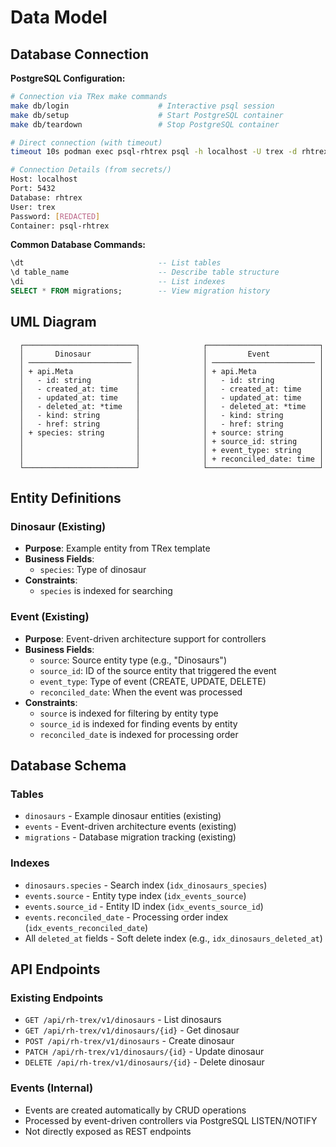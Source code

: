 # Data Model

## Database Connection

**PostgreSQL Configuration:**
```bash
# Connection via TRex make commands
make db/login                    # Interactive psql session
make db/setup                    # Start PostgreSQL container
make db/teardown                 # Stop PostgreSQL container

# Direct connection (with timeout)
timeout 10s podman exec psql-rhtrex psql -h localhost -U trex -d rhtrex -c "\dt"

# Connection Details (from secrets/)
Host: localhost
Port: 5432
Database: rhtrex
User: trex
Password: [REDACTED]
Container: psql-rhtrex
```

**Common Database Commands:**
```sql
\dt                              -- List tables
\d table_name                    -- Describe table structure  
\di                              -- List indexes
SELECT * FROM migrations;        -- View migration history
```

## UML Diagram

```
  ┌─────────────────────────┐              ┌─────────────────────────┐
  │       Dinosaur          │              │         Event           │
  │ ─────────────────────── │              │ ─────────────────────── │
  │ + api.Meta              │              │ + api.Meta              │
  │   - id: string          │              │   - id: string          │
  │   - created_at: time    │              │   - created_at: time    │
  │   - updated_at: time    │              │   - updated_at: time    │
  │   - deleted_at: *time   │              │   - deleted_at: *time   │
  │   - kind: string        │              │   - kind: string        │
  │   - href: string        │              │   - href: string        │
  │ + species: string       │              │ + source: string        │
  │                         │              │ + source_id: string     │
  │                         │              │ + event_type: string    │
  │                         │              │ + reconciled_date: time │
  └─────────────────────────┘              └─────────────────────────┘
```

## Entity Definitions

### Dinosaur (Existing)
- **Purpose**: Example entity from TRex template
- **Business Fields**:
  - `species`: Type of dinosaur
- **Constraints**:
  - `species` is indexed for searching

### Event (Existing) 
- **Purpose**: Event-driven architecture support for controllers
- **Business Fields**:
  - `source`: Source entity type (e.g., "Dinosaurs")
  - `source_id`: ID of the source entity that triggered the event
  - `event_type`: Type of event (CREATE, UPDATE, DELETE)
  - `reconciled_date`: When the event was processed
- **Constraints**:
  - `source` is indexed for filtering by entity type
  - `source_id` is indexed for finding events by entity
  - `reconciled_date` is indexed for processing order

## Database Schema

### Tables
- `dinosaurs` - Example dinosaur entities (existing)
- `events` - Event-driven architecture events (existing)
- `migrations` - Database migration tracking (existing)

### Indexes
- `dinosaurs.species` - Search index (`idx_dinosaurs_species`)
- `events.source` - Entity type index (`idx_events_source`)
- `events.source_id` - Entity ID index (`idx_events_source_id`)
- `events.reconciled_date` - Processing order index (`idx_events_reconciled_date`)
- All `deleted_at` fields - Soft delete index (e.g., `idx_dinosaurs_deleted_at`)


## API Endpoints

### Existing Endpoints
- `GET /api/rh-trex/v1/dinosaurs` - List dinosaurs
- `GET /api/rh-trex/v1/dinosaurs/{id}` - Get dinosaur
- `POST /api/rh-trex/v1/dinosaurs` - Create dinosaur
- `PATCH /api/rh-trex/v1/dinosaurs/{id}` - Update dinosaur
- `DELETE /api/rh-trex/v1/dinosaurs/{id}` - Delete dinosaur

### Events (Internal)
- Events are created automatically by CRUD operations
- Processed by event-driven controllers via PostgreSQL LISTEN/NOTIFY
- Not directly exposed as REST endpoints